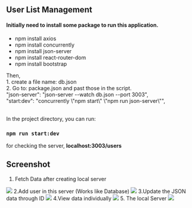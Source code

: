 
## User List Management

#### Initially need to install some package to run this application.
<ul>
  <li>npm install axios</li>
  <li>npm install concurrently</li>
  <li>npm install json-server</li>
  <li>npm install react-router-dom</li>
  <li>npm install bootstrap</li>
</ul>
Then, <br/>
1. create a file name: db.json<br/>
2. Go to: package.json and past those in the script.<br/>
"json-server": "json-server --watch db.json --port 3003",<br/>
"start:dev": "concurrently \"npm start\" \"npm run json-server\"",<br/><br/>

In the project directory, you can run:
### `npm run start:dev`<br/>
for checking the server, <strong>localhost:3003/users</strong>

## Screenshot
1. Fetch Data after creating local server
<image  src="https://github.com/alaminstore/conventional-app/blob/master/src/screenshot/Fetch_data.png"/>
2.Add user in this server (Works like Database)
<image  src="https://github.com/alaminstore/conventional-app/blob/master/src/screenshot/Add_user.png"/>
3.Update the JSON data through ID
<image  src="https://github.com/alaminstore/conventional-app/blob/master/src/screenshot/Edit_user.png"/>
4.View data individually
<image  src="https://github.com/alaminstore/conventional-app/blob/master/src/screenshot/View_user.png"/>
5. The local Server
<image  src="https://github.com/alaminstore/conventional-app/blob/master/src/screenshot/Create_server.png"/>
